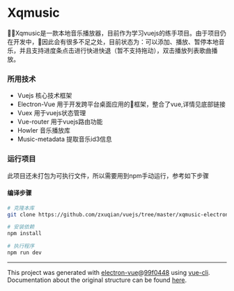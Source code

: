 ﻿# Xqmusic
Xqmusic是一款本地音乐播放器，目前作为学习vuejs的练手项目。由于项目仍在开发中，因此会有很多不足之处，目前状态为：可以添加、播放、暂停本地音乐，并且支持进度条点击进行快进快退（暂不支持拖动），双击播放列表歌曲播放。

### 所用技术
- Vuejs 核心技术框架
- Electron-Vue 用于开发跨平台桌面应用的框架，整合了vue,详情见底部链接
- Vuex 用于vuejs状态管理
- Vue-router 用于vuejs路由功能
- Howler 音乐播放库
- Music-metadata 提取音乐id3信息

### 运行项目
此项目还未打包为可执行文件，所以需要用到npm手动运行，参考如下步骤

#### 编译步骤
``` bash
# 克隆本库
git clone https://github.com/zxuqian/vuejs/tree/master/xqmusic-electron

# 安装依赖
npm install

# 执行程序
npm run dev

```

---

This project was generated with [electron-vue](https://github.com/SimulatedGREG/electron-vue)@[99f0448](https://github.com/SimulatedGREG/electron-vue/tree/99f044896bf3add09d072e9f278ef9d8380337f4) using [vue-cli](https://github.com/vuejs/vue-cli). Documentation about the original structure can be found [here](https://simulatedgreg.gitbooks.io/electron-vue/content/index.html).

